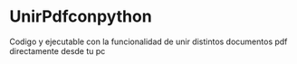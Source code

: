# UnirPdfconpython
Codigo y ejecutable con la funcionalidad de unir distintos documentos pdf directamente desde tu pc
